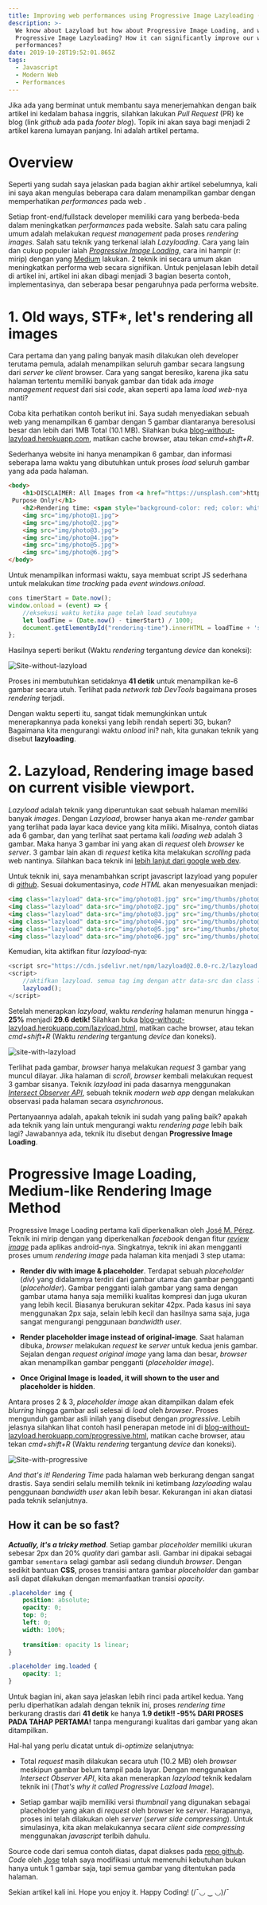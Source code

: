```yaml
---
title: Improving web performances using Progressive Image Lazyloading (Part 1/2)
description: >-
  We know about Lazyload but how about Progressive Image Loading, and what is
  Progressive Image Lazyloading? How it can significantly improve our web
  performances?
date: 2019-10-28T19:52:01.865Z
tags:
  - Javascript
  - Modern Web
  - Performances
---
```

Jika ada yang berminat untuk membantu saya menerjemahkan dengan baik artikel ini kedalam bahasa inggris, silahkan lakukan _Pull Request_ (PR) ke blog (link _github_ ada pada _footer blog_). Topik ini akan saya bagi menjadi 2 artikel karena lumayan panjang. Ini adalah artikel pertama.

# Overview

Seperti yang sudah saya jelaskan pada bagian akhir artikel sebelumnya, kali ini saya akan mengulas beberapa cara dalam menampilkan gambar dengan memperhatikan  _performances_ pada web .

Setiap front-end/fullstack developer memiliki cara yang berbeda-beda dalam meningkatkan _performances_ pada website. Salah satu cara paling umum adalah melakukan _request management_ pada proses _rendering images_. Salah satu teknik yang terkenal ialah _Lazyloading_. Cara yang lain dan cukup populer ialah [_Progressive Image Loading_](https://jmperezperez.com/medium-image-progressive-loading-placeholder), cara ini hampir (r: mirip) dengan yang [Medium](https://medium.com) lakukan. 2 teknik ini secara umum akan meningkatkan performa web secara signifikan. Untuk penjelasan lebih detail di artikel ini, artikel ini akan dibagi menjadi 3 bagian beserta contoh, implementasinya, dan seberapa besar pengaruhnya pada performa website.

# 1. Old ways, STF*, let's rendering all images

Cara pertama dan yang paling banyak masih dilakukan oleh developer terutama pemula, adalah menampilkan seluruh gambar secara langsung dari _server_ ke _client_ browser. Cara yang sangat beresiko, karena jika satu halaman tertentu memiliki banyak gambar dan tidak ada _image management request_ dari sisi _code_, akan seperti apa lama _load web_-nya nanti?

Coba kita perhatikan contoh berikut ini. Saya sudah menyediakan sebuah web yang menampilkan 6 gambar dengan 5 gambar diantaranya beresolusi besar dan lebih dari 1MB Total (10.1 MB). Silahkan buka [blog-without-lazyload.herokuapp.com](https://blog-without-lazyload.herokuapp.com/), matikan cache browser, atau tekan _cmd+shift+R_. 

Sederhanya website ini hanya menampikan 6 gambar, dan informasi seberapa lama waktu yang dibutuhkan untuk proses _load_ seluruh gambar yang ada pada halaman.

```html
<body>
    <h1>DISCLAIMER: All Images from <a href="https://unsplash.com">https://unsplash.com</a> (THANK YOU). FOR Educational
 Purpose Only!</h1>
    <h2>Rendering time: <span style="background-color: red; color: white; padding: 2px 5px;" id="rendering-time"> ... counting (wait until all image fully loaded)</span> </h2>
    <img src="img/photo@1.jpg">
    <img src="img/photo@2.jpg">
    <img src="img/photo@3.jpg">
    <img src="img/photo@4.jpg">
    <img src="img/photo@5.jpg">
    <img src="img/photo@6.jpg">
</body>
```

Untuk menampilkan informasi waktu, saya membuat script JS sederhana untuk melakukan  _time tracking_ pada _event windows.onload_.

```javascript
cons timerStart = Date.now();
window.onload = (event) => {
    //eksekusi waktu ketika page telah load seutuhnya
    let loadTime = (Date.now() - timerStart) / 1000;
    document.getElementById("rendering-time").innerHTML = loadTime + 's';
};
```

Hasilnya seperti berikut (Waktu _rendering_ tergantung _device_ dan koneksi):

![Site-without-lazyload](/images/uploads/site-without-lazyload.png "Site-without-lazyload")

Proses ini membutuhkan setidaknya **41 detik** untuk menampilkan ke-6 gambar secara utuh. Terlihat pada _network tab DevTools_ bagaimana proses _rendering_ terjadi.

Dengan waktu seperti itu, sangat tidak memungkinkan untuk menerapkannya pada koneksi yang lebih rendah seperti 3G, bukan? Bagaimana kita mengurangi waktu _onload_ ini? nah, kita gunakan teknik yang disebut **lazyloading**.

# 2. Lazyload, Rendering image based on current visible viewport.

_Lazyload_ adalah teknik yang diperuntukan saat sebuah halaman memiliki banyak _images_. Dengan _Lazyload_, browser hanya akan me-_render_ gambar yang terlihat pada layar kaca device yang kita miliki. Misalnya, contoh diatas ada 6 gambar, dan yang terlihat saat pertama kali _loading web_ adalah 3 gambar. Maka hanya 3 gambar ini yang akan di _request_ oleh _browser_ ke _server_. 3 gambar lain akan di _request_ ketika kita melakukan _scrolling_ pada web nantinya. Silahkan baca teknik ini [lebih lanjut dari google web dev](https://developers.google.com/web/fundamentals/performance/lazy-loading-guidance/images-and-video).

Untuk teknik ini, saya menambahkan script javascript lazyload yang populer di [_github_](https://github.com/tuupola/lazyload). Sesuai dokumentasinya, _code  HTML_ akan menyesuaikan menjadi:

```html
<img class="lazyload" data-src="img/photo@1.jpg" src="img/thumbs/photo@1.jpg">
<img class="lazyload" data-src="img/photo@2.jpg" src="img/thumbs/photo@2.jpg">
<img class="lazyload" data-src="img/photo@3.jpg" src="img/thumbs/photo@3.jpg">
<img class="lazyload" data-src="img/photo@4.jpg" src="img/thumbs/photo@4.jpg">
<img class="lazyload" data-src="img/photo@5.jpg" src="img/thumbs/photo@5.jpg">
<img class="lazyload" data-src="img/photo@6.jpg" src="img/thumbs/photo@6.jpg">
```

Kemudian, kita aktifkan fitur _lazyload_-nya:

```javascript
<script src="https://cdn.jsdelivr.net/npm/lazyload@2.0.0-rc.2/lazyload.js"></script>
<script>
    //aktifkan lazyload. semua tag img dengan attr data-src dan class lazyload akan mendapatkan efek lazyload.
    lazyload();
</script>
```

Setelah menerapkan _lazyload_, waktu _rendering_ halaman menurun hingga **\- 25%** menjadi **29.6 detik!** Silahkan buka [blog-without-lazyload.herokuapp.com/lazyload.html](https://blog-without-lazyload.herokuapp.com/lazyload.html), matikan cache browser, atau tekan _cmd+shift+R_ (Waktu _rendering_ tergantung _device_ dan koneksi).

![site-with-lazyload](/images/uploads/site-with-lazyload.png "site-with-lazyload")

Terlihat pada gambar, _browser_ hanya melakukan _request_ 3 gambar yang muncul dilayar. Jika halaman di _scroll_, _browser_ kembali melakukan request 3 gambar sisanya. Teknik _lazyload_ ini pada dasarnya menggunakan [_Intersect Observer API_](https://developer.mozilla.org/en-US/docs/Web/API/Intersection_Observer_API), sebuah teknik _modern web app_ dengan melakukan observasi pada halaman secara _asynchronous_.

Pertanyaannya adalah, apakah teknik ini sudah yang paling baik? apakah ada teknik yang lain untuk mengurangi waktu _rendering page_ lebih baik lagi? Jawabannya ada, teknik itu disebut dengan **Progressive Image Loading**.

# Progressive Image Loading, Medium-like Rendering Image Method

Progressive Image Loading pertama kali diperkenalkan oleh [José M. Pérez](https://jmperezperez.com/medium-image-progressive-loading-placeholder). Teknik ini mirip dengan yang diperkenalkan _facebook_ dengan fitur [_review image_](https://engineering.fb.com/android/the-technology-behind-preview-photos/) pada aplikas android-nya. Singkatnya, teknik ini akan mengganti proses umum _rendering image_ pada halaman kita menjadi 3 step utama:


* **Render div with image & placeholder**. Terdapat sebuah _placeholder_ (_div_) yang didalamnya terdiri dari gambar utama dan gambar pengganti (_placeholder_). Gambar pengganti ialah gambar yang sama dengan gambar utama hanya saja memiliki kualitas kompresi dan juga ukuran yang lebih kecil. Biasanya berukuran sekitar 42px. Pada kasus ini saya menggunakan 2px saja, selain lebih kecil dan hasilnya sama saja, juga sangat mengurangi penggunaan _bandwidth user_.

* **Render placeholder image instead of original-image**. Saat halaman dibuka, _browser_ melakukan _request_ ke _server_ untuk kedua jenis gambar. Sejalan dengan _request original image_ yang lama dan besar, _browser_ akan menampilkan gambar pengganti (_placeholder image_).

* **Once Original Image is loaded, it will shown to the user and placeholder is hidden**. 

Antara proses 2 & 3, _placeholder image_ akan ditampilkan dalam efek _blurring_ hingga gambar asli selesai di _load_ oleh _browser_. Proses mengunduh gambar asli inilah yang disebut dengan _progressive_. Lebih jelasnya silahkan lihat contoh hasil penerapan metode ini di [blog-without-lazyload.herokuapp.com/progressive.html](https://blog-without-lazyload.herokuapp.com/progressive.html), matikan cache browser, atau tekan _cmd+shift+R_ (Waktu _rendering_ tergantung _device_ dan koneksi).

![Site-with-progressive](/images/uploads/site-with-progressive-load.png "Site-with-progressive")

_And that's it!_ _Rendering Time_ pada halaman web berkurang dengan sangat drastis. Saya sendiri selalu memilih teknik ini ketimbang _lazyloading_ walau penggunaan _bandwidth user_ akan lebih besar. Kekurangan ini akan diatasi pada teknik selanjutnya.

## How it can be so fast?

**_Actually, it's a tricky method_**. Setiap gambar _placeholder_ memiliki ukuran sebesar 2px dan 20% _quality_ dari gambar asli. Gambar ini dipakai sebagai gambar `sementara` selagi gambar asli sedang diunduh _browser_. Dengan sedikit bantuan **CSS**, proses transisi antara gambar _placeholder_ dan gambar asli dapat dilakukan dengan memanfaatkan transisi _opacity_. 

```css
.placeholder img {
    position: absolute;
    opacity: 0;
    top: 0;
    left: 0;
    width: 100%; 
    transition: opacity 1s linear;
}

.placeholder img.loaded {
    opacity: 1;
}

```

Untuk bagian ini, akan saya jelaskan lebih rinci pada artikel kedua. Yang perlu diperhatikan adalah dengan teknik ini, proses _rendering time_ berkurang drastis dari **41 detik** ke hanya **1.9 detik!! -95% DARI PROSES PADA TAHAP PERTAMA!** tanpa mengurangi kualitas dari gambar yang akan ditampilkan. 

Hal-hal yang perlu dicatat untuk di-_optimize_ selanjutnya:

* Total _request_ masih dilakukan secara utuh (10.2 MB) oleh _browser_ meskipun gambar belum tampil pada layar. Dengan menggunakan _Intersect Observer API_, kita akan menerapkan _lazyload_ teknik kedalam teknik ini (_That's why it called Progressive Lazload Image_).

* Setiap gambar wajib memiliki versi _thumbnail_ yang digunakan sebagai placeholder yang akan di _request_ oleh browser ke _server_. Harapannya, proses ini telah dilakukan oleh _server_ (_server side compressing_). Untuk simulasinya, kita akan melakukannya secara _client side compressing_ menggunakan _javascript_ terlbih dahulu.  


Source code dari semua contoh diatas, dapat diakses pada [repo github](https://github.com/arhen/image-rendering-tips). _Code_ oleh [Jose](https://jmperezperez.com/medium-image-progressive-loading-placeholder) telah saya modifikasi untuk memenuhi kebutuhan bukan hanya untuk 1 gambar saja, tapi semua gambar yang ditentukan pada halaman.


Sekian artikel kali ini. Hope you enjoy it. Happy Coding! (/¯◡ ‿ ◡)/¯﻿
